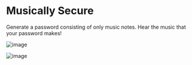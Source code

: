 # Musically Secure
Generate a password consisting of only music notes. Hear the music that your password makes!

![image](https://user-images.githubusercontent.com/67112226/117477792-6a31c300-af2c-11eb-821b-c701acf5e48f.png)

![image](https://user-images.githubusercontent.com/67112226/117477811-71f16780-af2c-11eb-9ce5-1028c7d432d6.png)


